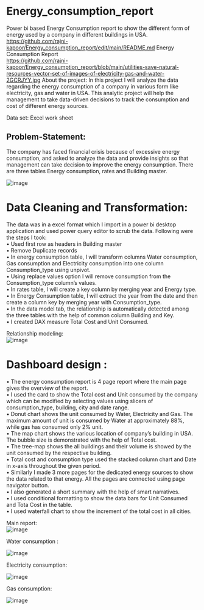 # Energy_consumption_report
Power bi based Energy Consumption report to show the different form of energy used by a company in different buildings in USA.
https://github.com/rajni-kapoor/Energy_consumption_report/edit/main/README.md
Energy Consumption Report <br>
https://github.com/rajni-kapoor/Energy_consumption_report/blob/main/utilities-save-natural-resources-vector-set-of-images-of-electricity-gas-and-water-2GCRJYY.jpg
About the project: In this project I will analyze the data regarding the energy consumption of a company in various form like electricity, gas and water in USA. This analytic project will help the management to take data-driven decisions to track the consumption and cost of different energy sources. <br>


Data set: Excel work sheet <br>
## Problem-Statement:  
The company has faced financial crisis because of excessive energy consumption, and asked to analyze the data and provide insights so that management can take decision to improve the energy consumption. There are three tables Energy consumption, rates and Building master.

![image](https://github.com/rajni-kapoor/Energy_consumption_report/assets/123319398/aa3973f9-da52-4347-92aa-6acebbb69022)



# Data Cleaning and Transformation:  
  The data was in a excel format which I import in a power bi desktop application and used power query editor to scrub the data. Following were the steps I took:<br>
•	Used first row as headers in Building master <br>
•	Remove Duplicate records <br>
•	In energy consumption table, I will transform columns Water consumption, Gas consumption and Electricity consumption into one column Consumption_type using unpivot.<br>
•	Using replace values option I will remove consumption from the Consumption_type column’s values.<br> 
•	In rates table, I will create a key column by merging year and Energy type.<br>
•	In Energy Consumption table, I will extract the year from the date and then create a column key by merging year with Consumption_type. <br>
•	In the data model tab, the relationship is automatically detected among the three tables with the help of common column Building and Key. <br>
•	I created DAX measure Total Cost and Unit Consumed. <br>
 
Relationship modeling: <br>
![image](https://github.com/rajni-kapoor/Energy_consumption_report/assets/123319398/e5779f90-cf0d-41aa-86dc-0735b3e17ff1)


# Dashboard design : 
• The energy consumption report is 4 page report where the main page gives the overview of the report. <br>
• I used the card to show the Total cost and Unit consumed by the company which can be modified by selecting values using slicers of consumption_type, building, city and date range. <br>
• Donut chart shows the unit consumed by Water, Electricity and Gas. The maximum amount of unit is consumed by Water at approximately 88%, while gas has consumed only 2% unit. <br>
• The map chart shows the various location of company’s building in USA. The bubble size is demonstrated with the help of Total cost. <br>
• The tree-map shows the all buildings and their volume is showed by the unit consumed by the respective building. <br>
• Total cost and consumption type used the stacked column chart and Date in x-axis throughout the given period. <br>
• Similarly I made 3 more pages for the dedicated energy sources to show the data related to that energy. All the pages are connected using page navigator button. <br>
• I also generated a short summary with the help of smart narratives. <br>
• I used conditional formatting to show the data bars for Unit Consumed and Tota Cost in the table. <br>
• I used waterfall chart to show the increment of the total cost in all cities. <br>

Main report:<br>
![image](https://github.com/rajni-kapoor/Energy_consumption_report/assets/123319398/309d0b85-dc71-481b-bcbb-d358dfb2af21)



Water consumption : <br>

![image](https://github.com/rajni-kapoor/Energy_consumption_report/assets/123319398/2e53de96-9896-4896-afe7-d6bc8230df63)


Electricity consumption:<br>

![image](https://github.com/rajni-kapoor/Energy_consumption_report/assets/123319398/1cb409fa-0bd5-4e59-b593-0ef96978acf3)

Gas consumption: <br>

![image](https://github.com/rajni-kapoor/Energy_consumption_report/assets/123319398/5a09e91f-a2b2-454a-be53-6a5fe23903c1)






